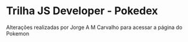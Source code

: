 # Trilha JS Developer - Pokedex

Alterações realizadas por Jorge A M Carvalho para acessar a página do Pokemon

